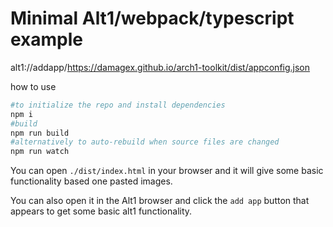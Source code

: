 # Minimal Alt1/webpack/typescript example
alt1://addapp/https://damagex.github.io/arch1-toolkit/dist/appconfig.json

how to use
```sh
#to initialize the repo and install dependencies
npm i
#build
npm run build
#alternatively to auto-rebuild when source files are changed
npm run watch
```

You can open `./dist/index.html` in your browser and it will give some basic functionality based one pasted images.

You can also open it in the Alt1 browser and click the `add app` button that appears to get some basic alt1 functionality.